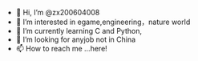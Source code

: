 - 👋 Hi, I’m @zx200604008
- 👀 I’m interested in egame,engineering，nature world
- 🌱 I’m currently learning C and Python,
- 💞️ I’m looking for anyjob not in China
- 📫 How to reach me ...here!

<!---
zx200604008/zx200604008 is a ✨ special ✨ repository because its `README.md` (this file) appears on your GitHub profile.
You can click the Preview link to take a look at your changes.
--->
